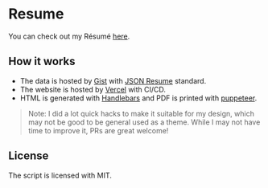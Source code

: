 # Resume

You can check out my Résumé [here](https://resume.joash.me).


## How it works

- The data is hosted by [Gist](https://gist.github.com/Jace254/f09113ec7cb9f2900ff783a2475d7c34) with [JSON Resume](https://jsonresume.org/) standard.
- The website is hosted by [Vercel](https://vercel.com/) with CI/CD.
- HTML is generated with [Handlebars](https://handlebarsjs.com/) and PDF is printed with [puppeteer](https://github.com/puppeteer/puppeteer/).

> Note: I did a lot quick hacks to make it suitable for my design, which may not be good to be general used as a theme. While I may not have time to improve it, PRs are great welcome!

## License

The script is licensed with MIT.
